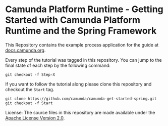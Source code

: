# Camunda Platform Runtime - Getting Started with Camunda Platform Runtime and the Spring Framework

This Repository contains the example process application for the guide at [docs.camunda.org](https://docs.camunda.org/get-started/spring/).

Every step of the tutorial was tagged in this repository. You can jump to the final state of each step
by the following command:

```
git checkout -f Step-X
```

If you want to follow the tutorial along please clone this repository and checkout the `Start` tag.

```
git clone https://github.com/camunda/camunda-get-started-spring.git
git checkout -f Start
```

License: The source files in this repository are made available under the [Apache License Version 2.0](./LICENSE).
